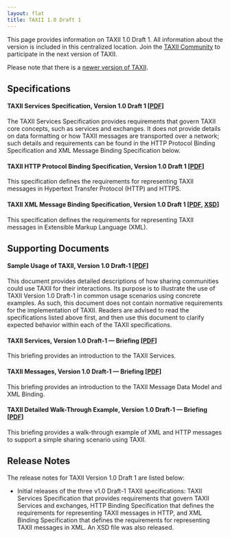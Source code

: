 ```yaml
---
layout: flat
title: TAXII 1.0 Draft 1
---
```


This page provides information on TAXII 1.0 Draft 1. All information about the version is included 
in this centralized location. Join the [TAXII Community](https://www.oasis-open.org/committees/tc_home.php?wg_abbrev=cti) to participate in the next version of TAXII.

Please note that there is a [newer version of TAXII](/releases/current/).

## Specifications

#### TAXII Services Specification, Version 1.0 Draft 1 [[PDF](TAXII_Services_Specification_1.0_Draft.pdf)]
The TAXII Services Specification provides requirements that govern TAXII core concepts, such as services and exchanges. 
It does not provide details on data formatting or how TAXII messages are transported over a network; such details and 
requirements can be found in the HTTP Protocol Binding Specification and XML Message Binding Specification below.

#### TAXII HTTP Protocol Binding Specification, Version 1.0 Draft 1 [[PDF](TAXII_HTTPProtocolBinding_Specification_1.0_Draft.pdf)]
This specification defines the requirements for representing TAXII messages in Hypertext Transfer Protocol (HTTP) and HTTPS.

#### TAXII XML Message Binding Specification, Version 1.0 Draft 1 [[PDF](TAXII_XMLMessageBinding_Specification_1.0_Draft.pdf), [XSD](TAXII_XMLSchema_1.0_Draft.xsd)]
This specification defines the requirements for representing TAXII messages in Extensible Markup Language (XML).

## Supporting Documents

#### Sample Usage of TAXII, Version 1.0 Draft-1 [[PDF](TAXII_SampleUsage_November_2012.pdf)]
This document provides detailed descriptions of how sharing communities could use TAXII for their interactions. Its purpose is to illustrate the use of TAXII Version 1.0 Draft-1 in common usage scenarios using concrete examples. As such, this document does not contain normative requirements for the implementation of TAXII. Readers are advised to read the specifications listed above first, and then use this document to clarify expected behavior within each of the TAXII specifications.

#### TAXII Services, Version 1.0 Draft-1 — Briefing [[PDF](TAXII-1.0-Draft-1_Services_briefing.pdf)]
This briefing provides an introduction to the TAXII Services.

#### TAXII Messages, Version 1.0 Draft-1 — Briefing [[PDF](TAXII-1.0-Draft-1_Message-Data-Model-and-XML-Bindings_briefing.pdf)]
This briefing provides an introduction to the TAXII Message Data Model and XML Binding.

#### TAXII Detailed Walk-Through Example, Version 1.0 Draft-1 — Briefing [[PDF](TAXII-1.0-Draft-1_Detailed-Walk-Through-Example_briefing.pdf)]
This briefing provides a walk-through example of XML and HTTP messages to support a simple sharing scenario using TAXII.

## Release Notes
The release notes for TAXII Version 1.0 Draft 1 are listed below:

* Initial releases of the three v1.0 Draft-1 TAXII specifications: TAXII Services Specification that provides requirements that govern TAXII Services and exchanges, HTTP Binding Specification that defines the requirements for representing TAXII messages in HTTP, and XML Binding Specification that defines the requirements for representing TAXII messages in XML. An XSD file was also released.
